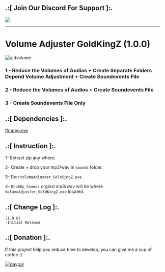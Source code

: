 ## .:[ Join Our Discord For Support ]:.

<a href="https://discord.com/invite/U7AuQhu"><img src="https://discord.com/api/guilds/651838917687115806/widget.png?style=banner2"></a>

***
# Volume Adjuster GoldKingZ (1.0.0)

![ajdvolume](https://github.com/user-attachments/assets/09f9aba3-8cf1-45a0-8a77-5b2d4ad0eb57)

### 1 - Reduce the Volumes of Audios + Create Separate Folders Depend Volume Adjustment + Create Soundevents File
### 2 - Reduce the Volumes of Audios + Create Soundevents File
### 3 - Create Soundevents File Only

## .:[ Dependencies ]:.
[ffmpeg.exe](https://github.com/BtbN/FFmpeg-Builds)

## .:[ Instruction ]:.

1- Extract zip any where.

2- Create + drop your mp3/wav in `sounds` folder.

3- Run `VolumeAdjuster_GoldKingZ.exe`.

4- `BackUp_Sounds` orginal mp3/wav will be where `VolumeAdjuster_GoldKingZ.exe` located. 


## .:[ Change Log ]:.
```
(1.0.0)
-Initial Release
```

## .:[ Donation ]:.

If this project help you reduce time to develop, you can give me a cup of coffee :)

[![paypal](https://www.paypalobjects.com/en_US/i/btn/btn_donateCC_LG.gif)](https://paypal.me/oQYh)
